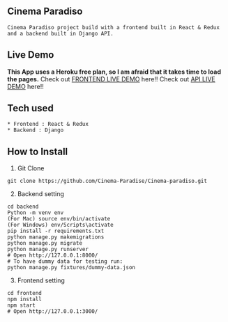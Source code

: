 ## Cinema Paradiso
```
Cinema Paradiso project build with a frontend built in React & Redux and a backend built in Django API.
```
## Live Demo
**This App uses a Heroku free plan, so I am afraid that it takes time to load the pages.**
Check out [FRONTEND LIVE DEMO](https://cinema-newfront.kjohnson870.repl.co/) here!!
Check out [API LIVE DEMO](https://cinema-newback.kjohnson870.repl.co/) here!!

## Tech used
```
* Frontend : React & Redux
* Backend : Django
```
## How to Install
1. Git Clone
```
git clone https://github.com/Cinema-Paradise/Cinema-paradiso.git
```
2. Backend setting
```
cd backend
Python -m venv env
(For Mac) source env/bin/activate
(For Windows) env/Scripts\activate
pip install -r requirements.txt
python manage.py makemigrations
python manage.py migrate
python manage.py runserver
# Open http://127.0.0.1:8000/
# To have dummy data for testing run:
python manage.py fixtures/dummy-data.json
```
3. Frontend setting
```
cd frontend
npm install
npm start
# Open http://127.0.0.1:3000/
```







